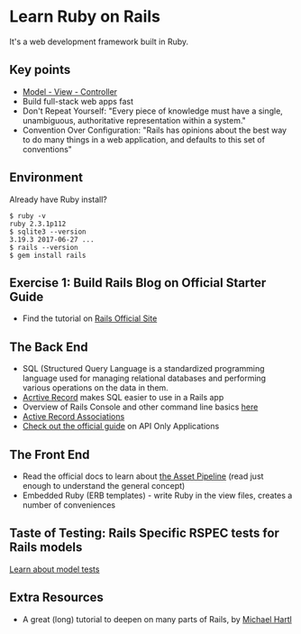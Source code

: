 # Learn Ruby on Rails

It's a web development framework built in Ruby.

## Key points
- [Model - View - Controller](https://en.wikipedia.org/wiki/Model%E2%80%93view%E2%80%93controller)
- Build full-stack web apps fast
- Don't Repeat Yourself: "Every piece of knowledge must have a single, unambiguous, authoritative representation within a system."
- Convention Over Configuration: "Rails has opinions about the best way to do many things in a web application, and defaults to this set of conventions"

## Environment
Already have Ruby install?
```
$ ruby -v
ruby 2.3.1p112
$ sqlite3 --version
3.19.3 2017-06-27 ...
$ rails --version
$ gem install rails
```

## Exercise 1: Build Rails Blog on Official Starter Guide
- Find the tutorial on [Rails Official Site](http://guides.rubyonrails.org/getting_started.html)

## The Back End
- SQL (Structured Query Language is a standardized programming language used for managing relational databases and performing various operations on the data in them.
- [Acrtive Record](http://guides.rubyonrails.org/active_record_basics.html) makes SQL easier to use in a Rails app
- Overview of Rails Console and other command line basics [here](http://guides.rubyonrails.org/command_line.html#rails-console)
- [Active Record Associations](http://guides.rubyonrails.org/association_basics.html)
- [Check out the official guide](http://guides.rubyonrails.org/api_app.html) on API Only Applications

## The Front End
- Read the official docs to learn about [the Asset Pipeline](http://guides.rubyonrails.org/asset_pipeline.html)
(read just enough to understand the general concept)
- Embedded Ruby (ERB templates) - write Ruby in the view files, creates a number of conveniences

## Taste of Testing: Rails Specific RSPEC tests for Rails models
[Learn about model tests](https://semaphoreci.com/community/tutorials/how-to-test-rails-models-with-rspec)

## Extra Resources
- A great (long) tutorial to deepen on many parts of Rails, by [Michael Hartl](https://www.railstutorial.org/book/beginning)
